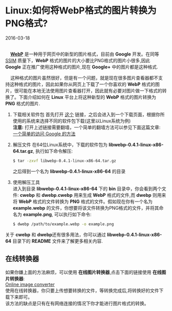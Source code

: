 # Linux:如何将WebP格式的图片转换为PNG格式?              
2016-03-18  <br /> <br />                 
         
&nbsp;&nbsp;&nbsp;&nbsp;**[WebP](https://en.wikipedia.org/wiki/WebP)** 是一种用于网页中的新型的图片格式，目前由 **Google** 开发。在同等 [SSIM](https://en.wikipedia.org/wiki/Structural_similarity) 质量下，**WebP** 格式的图片的大小要比PNG格式的图片小很多,因此 **Google** 正在推广使用这种格式的图片,现在 **Google+** 中的图片都是这种格式.            
                 
&nbsp;&nbsp;&nbsp;&nbsp;这种格式的图片虽然很好，但是有一个问题，就是现在很多图片查看器都不支持这种格式的图片，因此如果你从网页上下载了一个你喜欢的 **WebP** 格式的图片，很可能在本地无法使用图片查看器打开，因此就有必要对图片做一下格式的转换了。下面介绍如何在 **Linux** 平台上将这种新型的 **WebP** 格式的图片转换为 **PNG** 格式的图片.                
                 
1. 下载相关软件包
	首先打开 [这个](https://storage.googleapis.com/downloads.webmproject.org/releases/webp/index.html) 链接，之后会进入到一个下载页面，根据你所使用的系统来选择不同的软件包下载(这里以Linux系统为例)                      
	**注意:** 打开上述链接需要翻墙，一个简单的翻墙方法可以参见下面这篇文章:                 
	[一个简单的访问 Google 的方法](https://www.studyandshare.info/modify_dns_antigfw.html)                 
2. 解压文件
	在64位Linux系统中，下载的软件包为 **libwebp-0.4.1-linux-x86-64.tar.gz**, 执行如下命令解压:                   
             
	```bash
	$ tar -zxvf libwebp-0.4.1-linux-x86-64.tar.gz
	```
	之后得到一个名为 **libwebp-0.4.1-linux-x86-64** 的目录                       
3. 使用解压工具                
	进入到目录 **libwebp-0.4.1-linux-x86-64** 下的 **bin** 目录中，你会看到两个文件: **cwebp** 和 **dwebp**.**cwebp** 用来生成 **WebP** 格式的文件,而 **dwebp** 则用来将 **WebP** 格式的文件转换为 **PNG** 格式的文件。假如现在你有一个名为 **example.webp** 的文件，你想要将该文件转换为PNG格式的文件，并将其命名为 **example.png**, 可以执行如下命令:           
            
	```bash
	$ dwebp /path/to/example.webp -o example.png
	```
          
关于 **cwebp** 和 **dwebp**还有很多用法，你可以通过 **libwebp-0.4.1-linux-x86-64** 目录下的 **README** 文件来了解更多相关内容.              
         
## 在线转换器              
如果你嫌上面的方法麻烦，可以使用 **在线图片转换器**,点击下面的链接使用 **在线图片转换器**:                   
[Online image converter](http://image.online-convert.com/)             
使用在线转换器，你只要上传想要转换的文件，等转换完成后,将转换好的文件下载下来即可。             
该方法的缺点是只有在有网络连接的情况下你才能进行图片格式的转换。                 

